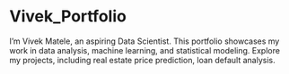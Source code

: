# Vivek_Portfolio
I’m Vivek Matele, an aspiring Data Scientist. This portfolio showcases my work in data analysis, machine learning, and statistical modeling. Explore my projects, including real estate price prediction, loan default analysis. 
